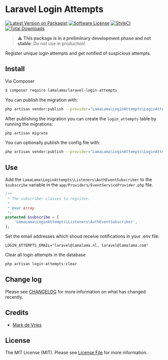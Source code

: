 # Laravel Login Attempts

[![Latest Version on Packagist](https://img.shields.io/packagist/v/lamalama/laravel-login-attempts.svg?style=flat-square)](https://packagist.org/packages/lamalama/laravel-login-attempts)
[![Software License](https://img.shields.io/badge/license-MIT-brightgreen.svg?style=flat-square)](LICENSE.md)
[![StyleCI](https://github.styleci.io/repos/268217938/shield?branch=master)](https://github.styleci.io/repos/268217938)
[![Total Downloads](https://img.shields.io/packagist/dt/lamalama/laravel-login-attempts.svg?style=flat-square)](https://packagist.org/packages/lamalama/laravel-login-attempts)

> :warning: **This package is in a preliminary development phase and not stable**: Do not use in production!

Register unique login attempts and get notified of suspicious attempts.

## Install

Via Composer

``` bash
$ composer require lamalama/laravel-login-attempts
```

You can publish the migration with:
```bash
php artisan vendor:publish --provider="LamaLama\LoginAttempts\LoginAttemptsServiceProvider" --tag="migrations"
```

After publishing the migration you can create the `login_attempts` table by running the migrations:

```bash
php artisan migrate
```

You can optionally publish the config file with:
```bash
php artisan vendor:publish --provider="LamaLama\LoginAttempts\LoginAttemptsServiceProvider" --tag="config"
```

## Use

Add the ```LamaLama\LoginAttempts\Listeners\AuthEventSubscriber``` to the ```$subscribe``` variable in the ```app/Providers/EventServiceProvider.php``` file.

```php
/**
 * The subscriber classes to register.
 *
 * @var array
 */
protected $subscribe = [
    'LamaLama\LoginAttempts\Listeners\AuthEventSubscriber',
];
```

Set the email addresses which shoud receive notifications in your .env file:

```
LOGIN_ATTEMPTS_EMAIL="laravel@lamalama.nl, laravel@lamalama.com"
```

Clear all login attempts in the database
```bash
php artisan login-attempts:clear
```

## Change log

Please see [CHANGELOG](CHANGELOG.md) for more information on what has changed recently.

## Credits

- [Mark de Vries](https://github.com/lamalamaMark)

## License

The MIT License (MIT). Please see [License File](LICENSE.md) for more information.
